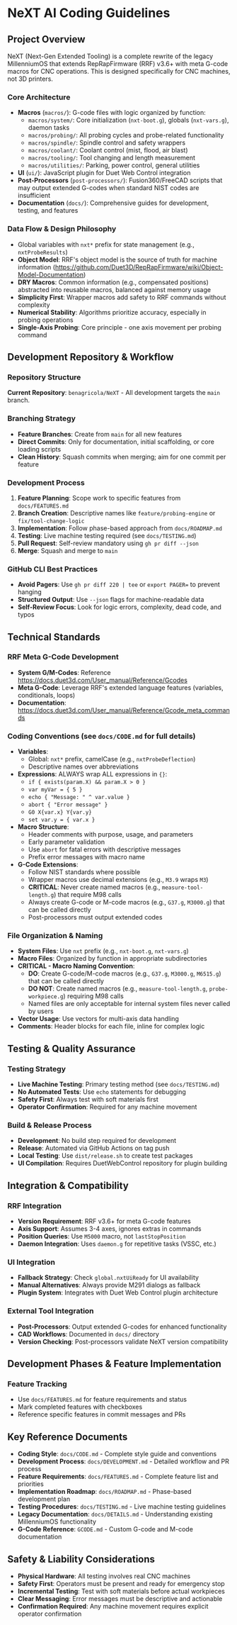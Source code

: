 # NeXT AI Coding Guidelines

## Project Overview
NeXT (Next-Gen Extended Tooling) is a complete rewrite of the legacy MillenniumOS that extends RepRapFirmware (RRF) v3.6+ with meta G-code macros for CNC operations. This is designed specifically for CNC machines, not 3D printers.

### Core Architecture
- **Macros** (`macros/`): G-code files with logic organized by function:
  - `macros/system/`: Core initialization (`nxt-boot.g`), globals (`nxt-vars.g`), daemon tasks
  - `macros/probing/`: All probing cycles and probe-related functionality
  - `macros/spindle/`: Spindle control and safety wrappers
  - `macros/coolant/`: Coolant control (mist, flood, air blast)
  - `macros/tooling/`: Tool changing and length measurement
  - `macros/utilities/`: Parking, power control, general utilities
- **UI** (`ui/`): JavaScript plugin for Duet Web Control integration
- **Post-Processors** (`post-processors/`): Fusion360/FreeCAD scripts that may output extended G-codes when standard NIST codes are insufficient
- **Documentation** (`docs/`): Comprehensive guides for development, testing, and features

### Data Flow & Design Philosophy
- Global variables with `nxt*` prefix for state management (e.g., `nxtProbeResults`)
- **Object Model**: RRF's object model is the source of truth for machine information (https://github.com/Duet3D/RepRapFirmware/wiki/Object-Model-Documentation)
- **DRY Macros**: Common information (e.g., compensated positions) abstracted into reusable macros, balanced against memory usage
- **Simplicity First**: Wrapper macros add safety to RRF commands without complexity
- **Numerical Stability**: Algorithms prioritize accuracy, especially in probing operations
- **Single-Axis Probing**: Core principle - one axis movement per probing command

## Development Repository & Workflow

### Repository Structure
**Current Repository**: `benagricola/NeXT` - All development targets the `main` branch.

### Branching Strategy
- **Feature Branches**: Create from `main` for all new features
- **Direct Commits**: Only for documentation, initial scaffolding, or core loading scripts
- **Clean History**: Squash commits when merging; aim for one commit per feature

### Development Process
1. **Feature Planning**: Scope work to specific features from `docs/FEATURES.md`
2. **Branch Creation**: Descriptive names like `feature/probing-engine` or `fix/tool-change-logic`
3. **Implementation**: Follow phase-based approach from `docs/ROADMAP.md`
4. **Testing**: Live machine testing required (see `docs/TESTING.md`)
5. **Pull Request**: Self-review mandatory using `gh pr diff --json`
6. **Merge**: Squash and merge to `main`

### GitHub CLI Best Practices
- **Avoid Pagers**: Use `gh pr diff 220 | tee` or `export PAGER=` to prevent hanging
- **Structured Output**: Use `--json` flags for machine-readable data
- **Self-Review Focus**: Look for logic errors, complexity, dead code, and typos

## Technical Standards

### RRF Meta G-Code Development
- **System G/M-Codes**: Reference https://docs.duet3d.com/User_manual/Reference/Gcodes
- **Meta G-Code**: Leverage RRF's extended language features (variables, conditionals, loops)
- **Documentation**: https://docs.duet3d.com/User_manual/Reference/Gcode_meta_commands

### Coding Conventions (see `docs/CODE.md` for full details)
- **Variables**: 
  - Global: `nxt*` prefix, camelCase (e.g., `nxtProbeDeflection`)
  - Descriptive names over abbreviations
- **Expressions**: ALWAYS wrap ALL expressions in `{}`:
  - `if { exists(param.X) && param.X > 0 }`
  - `var myVar = { 5 }`
  - `echo { "Message: " ^ var.value }`
  - `abort { "Error message" }`
  - `G0 X{var.x} Y{var.y}`
  - `set var.y = { var.x }`
- **Macro Structure**:
  - Header comments with purpose, usage, and parameters
  - Early parameter validation
  - Use `abort` for fatal errors with descriptive messages
  - Prefix error messages with macro name
- **G-Code Extensions**:
  - Follow NIST standards where possible
  - Wrapper macros use decimal extensions (e.g., `M3.9` wraps `M3`)
  - **CRITICAL**: Never create named macros (e.g., `measure-tool-length.g`) that require M98 calls
  - Always create G-code or M-code macros (e.g., `G37.g`, `M3000.g`) that can be called directly
  - Post-processors must output extended codes

### File Organization & Naming
- **System Files**: Use `nxt` prefix (e.g., `nxt-boot.g`, `nxt-vars.g`)
- **Macro Files**: Organized by function in appropriate subdirectories
- **CRITICAL - Macro Naming Convention**: 
  - **DO**: Create G-code/M-code macros (e.g., `G37.g`, `M3000.g`, `M6515.g`) that can be called directly
  - **DO NOT**: Create named macros (e.g., `measure-tool-length.g`, `probe-workpiece.g`) requiring M98 calls
  - Named files are only acceptable for internal system files never called by users
- **Vector Usage**: Use vectors for multi-axis data handling
- **Comments**: Header blocks for each file, inline for complex logic

## Testing & Quality Assurance

### Testing Strategy
- **Live Machine Testing**: Primary testing method (see `docs/TESTING.md`)
- **No Automated Tests**: Use `echo` statements for debugging
- **Safety First**: Always test with soft materials first
- **Operator Confirmation**: Required for any machine movement

### Build & Release Process
- **Development**: No build step required for development
- **Release**: Automated via GitHub Actions on tag push
- **Local Testing**: Use `dist/release.sh` to create test packages
- **UI Compilation**: Requires DuetWebControl repository for plugin building

## Integration & Compatibility

### RRF Integration
- **Version Requirement**: RRF v3.6+ for meta G-code features
- **Axis Support**: Assumes 3-4 axes, ignores extras in commands
- **Position Queries**: Use `M5000` macro, not `lastStopPosition`
- **Daemon Integration**: Uses `daemon.g` for repetitive tasks (VSSC, etc.)

### UI Integration
- **Fallback Strategy**: Check `global.nxtUiReady` for UI availability
- **Manual Alternatives**: Always provide M291 dialogs as fallback
- **Plugin System**: Integrates with Duet Web Control plugin architecture

### External Tool Integration
- **Post-Processors**: Output extended G-codes for enhanced functionality
- **CAD Workflows**: Documented in `docs/` directory
- **Version Checking**: Post-processors validate NeXT version compatibility

## Development Phases & Feature Implementation

### Feature Tracking
- Use `docs/FEATURES.md` for feature requirements and status
- Mark completed features with checkboxes
- Reference specific features in commit messages and PRs

## Key Reference Documents
- **Coding Style**: `docs/CODE.md` - Complete style guide and conventions
- **Development Process**: `docs/DEVELOPMENT.md` - Detailed workflow and PR process
- **Feature Requirements**: `docs/FEATURES.md` - Complete feature list and priorities
- **Implementation Roadmap**: `docs/ROADMAP.md` - Phase-based development plan
- **Testing Procedures**: `docs/TESTING.md` - Live machine testing guidelines
- **Legacy Documentation**: `docs/DETAILS.md` - Understanding existing MillenniumOS functionality
- **G-Code Reference**: `GCODE.md` - Custom G-code and M-code documentation

## Safety & Liability Considerations
- **Physical Hardware**: All testing involves real CNC machines
- **Safety First**: Operators must be present and ready for emergency stop
- **Incremental Testing**: Test with soft materials before actual workpieces
- **Clear Messaging**: Error messages must be descriptive and actionable
- **Confirmation Required**: Any machine movement requires explicit operator confirmation